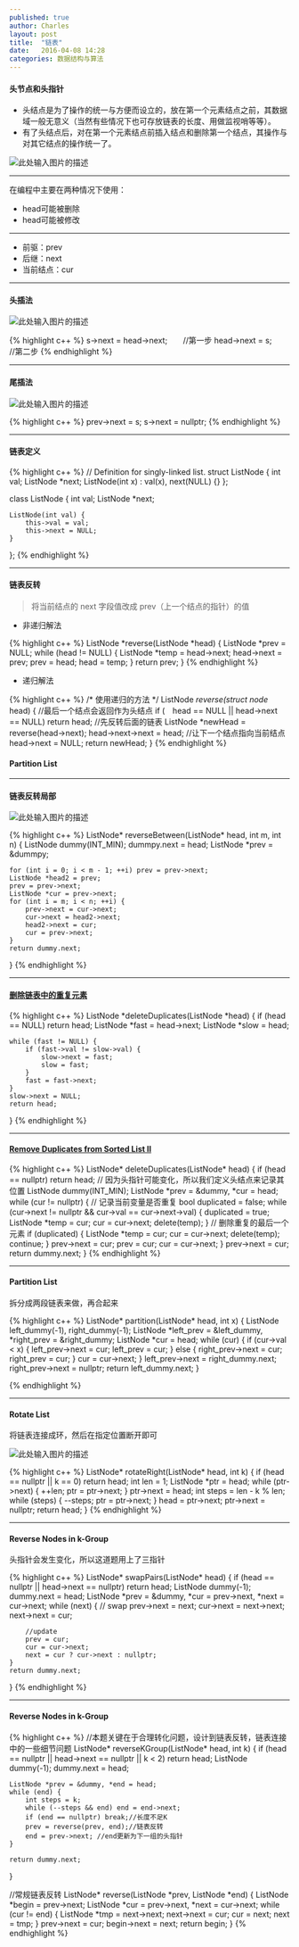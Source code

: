 ```yaml
---
published: true
author: Charles
layout: post
title:  "链表"
date:   2016-04-08 14:28
categories: 数据结构与算法
---
```


#### 头节点和头指针
- 头结点是为了操作的统一与方便而设立的，放在第一个元素结点之前，其数据域一般无意义（当然有些情况下也可存放链表的长度、用做监视哨等等）。
- 有了头结点后，对在第一个元素结点前插入结点和删除第一个结点，其操作与对其它结点的操作统一了。

![此处输入图片的描述][1]

----------

在编程中主要在两种情况下使用：

- head可能被删除
- head可能被修改

----------

- 前驱：prev
- 后继：next
- 当前结点：cur

----------

#### 头插法

![此处输入图片的描述][2]

{% highlight c++ %}
s->next = head->next;　　//第一步
head->next = s;　　　　　   //第二步
{% endhighlight %}


----------

#### 尾插法

![此处输入图片的描述][3]

{% highlight c++ %}
prev->next = s;
s->next = nullptr;
{% endhighlight %}

----------


#### 链表定义

{% highlight c++ %}
// Definition for singly-linked list.
struct ListNode {
    int val;
    ListNode *next;
    ListNode(int x) : val(x), next(NULL) {}
};

class ListNode {
    int val;
    ListNode *next;

    ListNode(int val) {
        this->val = val;
        this->next = NULL;
    }
};
{% endhighlight %}


----------


#### 链表反转

> 将当前结点的 next 字段值改成 prev（上一个结点的指针）的值

- 非递归解法

{% highlight c++ %}
ListNode *reverse(ListNode *head) {
    ListNode *prev = NULL;
    while (head != NULL) {
        ListNode *temp = head->next;
        head->next = prev;
        prev = head;
        head = temp;
    }
    return prev;
}
{% endhighlight %}

- 递归解法

{% highlight c++ %}
/* 使用递归的方法 */
ListNode *reverse(struct node* head) {
    //最后一个结点会返回作为头结点
    if (　head == NULL || head->next == NULL) return head;
    //先反转后面的链表
    ListNode  *newHead = reverse(head->next);
    head->next->next = head; //让下一个结点指向当前结点
    head->next = NULL;
    return newHead;
}
{% endhighlight %}

#### Partition List

----------

#### 链表反转局部

![此处输入图片的描述][4]

{% highlight c++ %}
ListNode* reverseBetween(ListNode* head, int m, int n) {
    ListNode dummy(INT_MIN);
    dummpy.next = head;
    ListNode *prev = &dummpy;

    for (int i = 0; i < m - 1; ++i) prev = prev->next;
    ListNode *head2 = prev;
    prev = prev->next;
    ListNode *cur = prev->next;
    for (int i = m; i < n; ++i) {
        prev->next = cur->next;
        cur->next = head2->next;
        head2->next = cur;
        cur = prev->next;
    }
    return dummy.next;

}
{% endhighlight %}

----------

#### [删除链表中的重复元素][5]

{% highlight c++ %}
ListNode *deleteDuplicates(ListNode *head) {
    if (head == NULL) return head;
    ListNode *fast = head->next;
    ListNode *slow = head;

    while (fast != NULL) {
        if (fast->val != slow->val) {
            slow->next = fast;
            slow = fast;
        }
        fast = fast->next;
    }
    slow->next = NULL;
    return head;
}
{% endhighlight %}


----------

#### [Remove Duplicates from Sorted List II][6]

{% highlight c++ %}
ListNode* deleteDuplicates(ListNode* head) {
    if (head == nullptr) return head;
    // 因为头指针可能变化，所以我们定义头结点来记录其位置
    ListNode dummy(INT_MIN);
    ListNode *prev = &dummy, *cur = head;
    while (cur != nullptr) {
        // 记录当前变量是否重复
        bool duplicated = false;
        while (cur->next != nullptr && cur->val == cur->next->val) {
            duplicated = true;
            ListNode *temp = cur;
            cur = cur->next;
            delete(temp);
        }
        // 删除重复的最后一个元素
        if (duplicated) {
            ListNode *temp = cur;
            cur = cur->next;
            delete(temp);
            continue;
        }
        prev->next = cur;
        prev = cur;
        cur = cur->next;
    }
    prev->next = cur;
    return dummy.next;
}
{% endhighlight %}

----------

#### Partition List
拆分成两段链表来做，再合起来

{% highlight c++ %}
ListNode* partition(ListNode* head, int x) {
    ListNode left_dummy(-1), right_dummy(-1);
    ListNode *left_prev = &left_dummy, *right_prev = &right_dummy;
    ListNode *cur = head;
    while (cur) {
        if (cur->val < x) {
            left_prev->next = cur;
            left_prev = cur;
        } else {
            right_prev->next = cur;
            right_prev = cur;
        }
        cur = cur->next;
    }
    left_prev->next = right_dummy.next;
    right_prev->next = nullptr;
    return left_dummy.next;
}

{% endhighlight %}

----------

#### Rotate List
将链表连接成环，然后在指定位置断开即可

![此处输入图片的描述][7]

{% highlight c++ %}
ListNode* rotateRight(ListNode* head, int k) {
    if (head == nullptr || k == 0) return head;
    int len = 1;
    ListNode *ptr = head;
    while (ptr->next) {
        ++len;
        ptr = ptr->next;
    }
    ptr->next = head;
    int steps = len - k % len;
    while (steps) {
        --steps;
        ptr = ptr->next;
    }
    head = ptr->next;
    ptr->next = nullptr;
    return head;
}
{% endhighlight %}

----------

#### Reverse Nodes in k-Group

头指针会发生变化，所以这道题用上了三指针

{% highlight c++ %}
ListNode* swapPairs(ListNode* head) {
    if (head == nullptr || head->next == nullptr) return head;
    ListNode dummy(-1);
    dummy.next = head;
    ListNode *prev = &dummy, *cur = prev->next, *next = cur->next;
    while (next) {
        // swap
        prev->next = next;
        cur->next = next->next;
        next->next = cur;

        //update
        prev = cur;
        cur = cur->next;
        next = cur ? cur->next : nullptr;
    }
    return dummy.next;
}
{% endhighlight %}

----------

#### Reverse Nodes in k-Group

{% highlight c++ %}
//本题关键在于合理转化问题，设计到链表反转，链表连接中的一些细节问题
ListNode* reverseKGroup(ListNode* head, int k) {
    if (head == nullptr || head->next == nullptr || k < 2) return head;
    ListNode dummy(-1);
    dummy.next = head;

    ListNode *prev = &dummy, *end = head;
    while (end) {
        int steps = k;
        while (--steps && end) end = end->next;
        if (end == nullptr) break;//长度不足K
        prev = reverse(prev, end);//链表反转
        end = prev->next; //end更新为下一组的头指针
    }

    return dummy.next;
}

//常规链表反转
ListNode* reverse(ListNode *prev, ListNode *end) {
    ListNode *begin = prev->next;
    ListNode *cur = prev->next, *next = cur->next;
    while (cur != end) {
        ListNode *tmp = next->next;
        next->next = cur;
        cur = next;
        next = tmp;
    }
    prev->next = cur;
    begin->next = next;
    return begin;
}
{% endhighlight %}

  [1]: http://7xjbdi.com1.z0.glb.clouddn.com/headnode.jpg
  [2]: http://7xjbdi.com1.z0.glb.clouddn.com/1-140F9152T3201.jpg
  [3]: http://7xjbdi.com1.z0.glb.clouddn.com/tail_insert.jpg
  [4]: http://7xjbdi.com1.z0.glb.clouddn.com/reverse_link.png
  [5]: https://leetcode.com/problems/remove-duplicates-from-sorted-list/
  [6]: https://leetcode.com/problems/remove-duplicates-from-sorted-list-ii/
  [7]: http://7xjbdi.com1.z0.glb.clouddn.com/circle.png